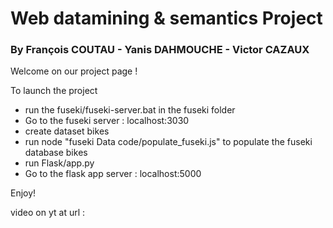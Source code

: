 # Web datamining & semantics Project

### By François COUTAU - Yanis DAHMOUCHE - Victor CAZAUX 

Welcome on our project page !

To launch the project
- run the fuseki/fuseki-server.bat in the fuseki folder 
- Go to the fuseki server : localhost:3030 
- create dataset bikes
- run node "fuseki Data code/populate_fuseki.js" to populate the fuseki database bikes 
- run Flask/app.py
- Go to the flask app server : localhost:5000

Enjoy! 

video on yt at url :
